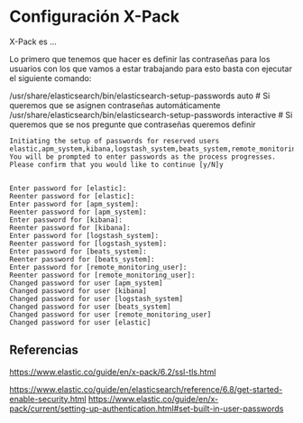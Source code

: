 # Configuración X-Pack

X-Pack es ...

Lo primero que tenemos que hacer es definir las contraseñas para los usuarios con los que vamos a estar trabajando para esto basta con ejecutar el siguiente comando:

/usr/share/elasticsearch/bin/elasticsearch-setup-passwords auto # Si queremos que se asignen contraseñas automáticamente
/usr/share/elasticsearch/bin/elasticsearch-setup-passwords interactive # Si queremos que se nos pregunte que contraseñas queremos definir

```apacheconf
Initiating the setup of passwords for reserved users elastic,apm_system,kibana,logstash_system,beats_system,remote_monitoring_user.
You will be prompted to enter passwords as the process progresses.
Please confirm that you would like to continue [y/N]y


Enter password for [elastic]: 
Reenter password for [elastic]: 
Enter password for [apm_system]: 
Reenter password for [apm_system]: 
Enter password for [kibana]: 
Reenter password for [kibana]: 
Enter password for [logstash_system]: 
Reenter password for [logstash_system]: 
Enter password for [beats_system]: 
Reenter password for [beats_system]: 
Enter password for [remote_monitoring_user]: 
Reenter password for [remote_monitoring_user]: 
Changed password for user [apm_system]
Changed password for user [kibana]
Changed password for user [logstash_system]
Changed password for user [beats_system]
Changed password for user [remote_monitoring_user]
Changed password for user [elastic]
```

## Referencias

https://www.elastic.co/guide/en/x-pack/6.2/ssl-tls.html


https://www.elastic.co/guide/en/elasticsearch/reference/6.8/get-started-enable-security.html
https://www.elastic.co/guide/en/x-pack/current/setting-up-authentication.html#set-built-in-user-passwords